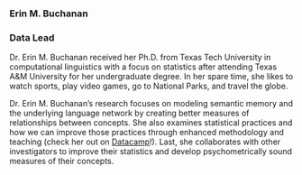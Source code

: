 ### **Erin M. Buchanan**

### Data Lead

Dr. Erin M. Buchanan received her Ph.D. from Texas Tech University in computational linguistics with a focus on statistics after attending Texas A&M University for her undergraduate degree. In her spare time, she likes to watch sports, play video games, go to National Parks, and travel the globe.

Dr. Erin M. Buchanan’s research focuses on modeling semantic memory and the underlying language network by creating better measures of relationships between concepts. She also examines statistical practices and how we can improve those practices through enhanced methodology and teaching (check her out on [Datacamp](https://www.datacamp.com/portfolio/erinbuchanan)!). Last, she collaborates with other investigators to improve their statistics and develop psychometrically sound measures of their concepts.
